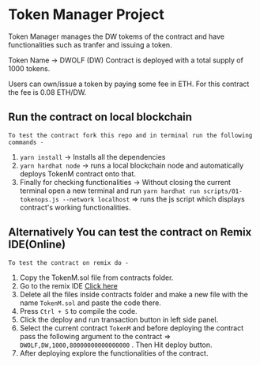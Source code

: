 # Token Manager Project

Token Manager manages the DW tokems of the contract and have functionalities such as tranfer and issuing a token.

Token Name -> DWOLF (DW)
Contract is deployed with a total supply of 1000 tokens.

Users can own/issue a token by paying some fee in ETH. For this contract the fee is 0.08 ETH/DW.

## Run the contract on local blockchain

`To test the contract fork this repo and in terminal run the following commands - `

1. `yarn install` -> Installs all the dependencies
2. `yarn hardhat node` -> runs a local blockchain node and automatically deploys TokenM contract onto that.
3. Finally for checking functionalities -> Without closing the current terminal open a new terminal and run `yarn hardhat run scripts/01-tokenops.js --network localhost` => runs the js script which displays contract's working functionalities.

## Alternatively You can test the contract on Remix IDE(Online)

`To test the contract on remix do -  `

1. Copy the TokenM.sol file from contracts folder.
2. Go to the remix IDE [Click here](https://remix.ethereum.org/#optimize=false&runs=200&evmVersion=null&version=soljson-v0.8.7+commit.e28d00a7.js)
3. Delete all the files inside contracts folder and make a new file with the name `TokenM.sol` and paste the code there.
4. Press `Ctrl + S` to compile the code.
5. Click the deploy and run transaction button in left side panel.
6. Select the current contract `TokenM` and before deploying the contract pass the following argument to the contract => `DWOLF,DW,1000,80000000000000000` . Then Hit deploy button.
7. After deploying explore the functionalities of the contract.

